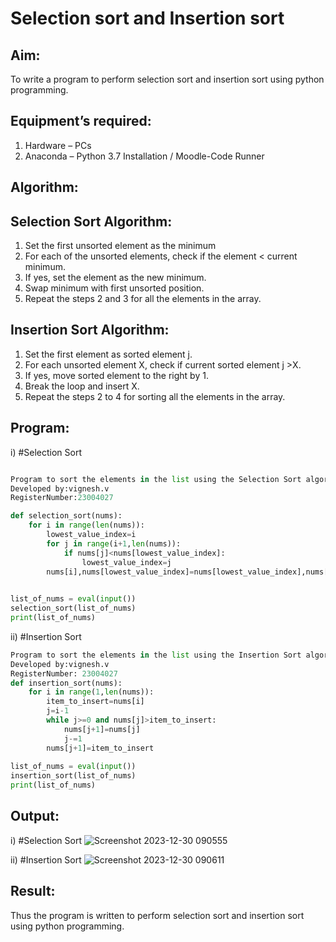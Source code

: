 # Selection sort and Insertion sort
## Aim:
To write a program to perform selection sort and insertion sort using python programming.
## Equipment’s required:
1.	Hardware – PCs
2.	Anaconda – Python 3.7 Installation / Moodle-Code Runner
## Algorithm:
## Selection Sort Algorithm:
1.	Set the first unsorted element as the minimum
2.	For each of the unsorted elements, check if the element < current minimum.
3.	If yes, set the element as the new minimum.
4.	Swap minimum with first unsorted position.
5.	Repeat the steps 2 and 3 for all the elements in the array.
## Insertion Sort Algorithm:
1.	Set the first element as sorted element j.
2.	For each unsorted element X, check if current sorted element j >X.
3.	If yes, move sorted element to the right by 1.
4.	Break the loop and insert X.
5.	Repeat the steps 2 to 4 for sorting all the elements in the array.
## Program:
i)	#Selection Sort
```python

Program to sort the elements in the list using the Selection Sort algorithm.
Developed by:vignesh.v
RegisterNumber:23004027

def selection_sort(nums):
    for i in range(len(nums)):
        lowest_value_index=i
        for j in range(i+1,len(nums)):
            if nums[j]<nums[lowest_value_index]:
                lowest_value_index=j
        nums[i],nums[lowest_value_index]=nums[lowest_value_index],nums[i]
        

list_of_nums = eval(input())
selection_sort(list_of_nums)
print(list_of_nums)
```
ii)	#Insertion Sort
```python 
Program to sort the elements in the list using the Insertion Sort algorithm.
Developed by:vignesh.v
RegisterNumber: 23004027
def insertion_sort(nums):
    for i in range(1,len(nums)):
        item_to_insert=nums[i]
        j=i-1
        while j>=0 and nums[j]>item_to_insert:
            nums[j+1]=nums[j]
            j-=1
        nums[j+1]=item_to_insert
    
list_of_nums = eval(input())
insertion_sort(list_of_nums)
print(list_of_nums)
```

## Output:
i)	#Selection Sort
![Screenshot 2023-12-30 090555](https://github.com/23004027/Sorting-Algorithm/assets/138956447/dc98db20-688d-4d98-b02f-34e0aea170ba)


ii)	#Insertion Sort
![Screenshot 2023-12-30 090611](https://github.com/23004027/Sorting-Algorithm/assets/138956447/3f1a119a-e38c-4e52-aac7-480deed3d0c0)


## Result:
Thus the program is written to perform selection sort and insertion sort using python programming.

